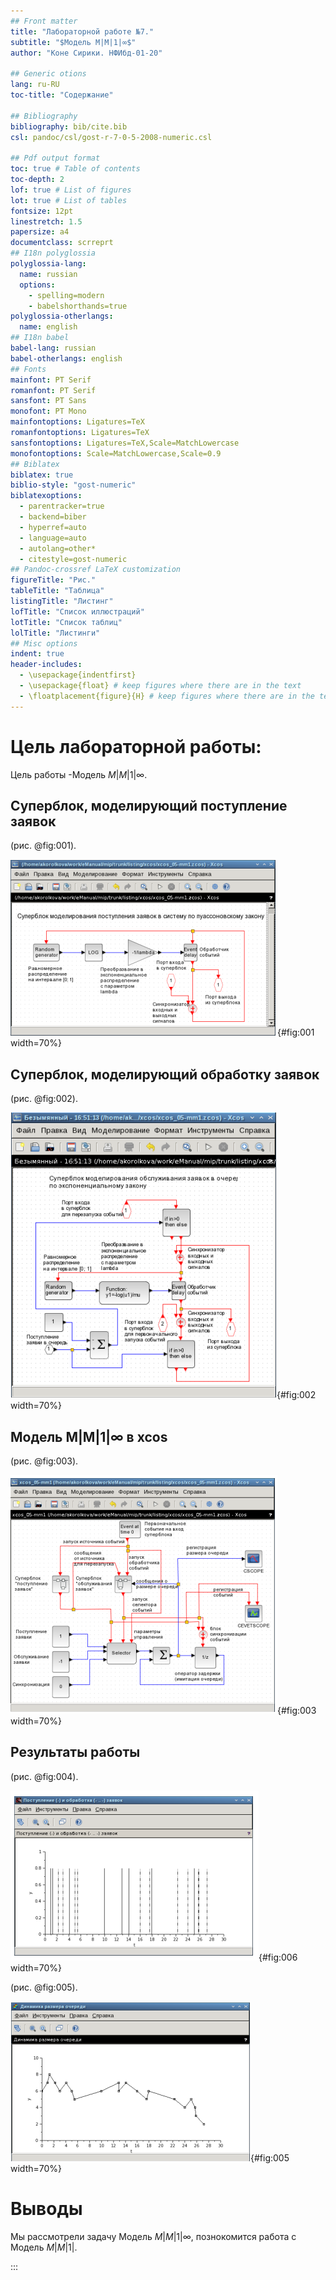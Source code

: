 ```yaml
---
## Front matter
title: "Лабораторной работе №7."
subtitle: "$Модель M|M|1|∞$"
author: "Коне Сирики. НФИбд-01-20"

## Generic otions
lang: ru-RU
toc-title: "Содержание"

## Bibliography
bibliography: bib/cite.bib
csl: pandoc/csl/gost-r-7-0-5-2008-numeric.csl

## Pdf output format
toc: true # Table of contents
toc-depth: 2
lof: true # List of figures
lot: true # List of tables
fontsize: 12pt
linestretch: 1.5
papersize: a4
documentclass: scrreprt
## I18n polyglossia
polyglossia-lang:
  name: russian
  options:
	- spelling=modern
	- babelshorthands=true
polyglossia-otherlangs:
  name: english
## I18n babel
babel-lang: russian
babel-otherlangs: english
## Fonts
mainfont: PT Serif
romanfont: PT Serif
sansfont: PT Sans
monofont: PT Mono
mainfontoptions: Ligatures=TeX
romanfontoptions: Ligatures=TeX
sansfontoptions: Ligatures=TeX,Scale=MatchLowercase
monofontoptions: Scale=MatchLowercase,Scale=0.9
## Biblatex
biblatex: true
biblio-style: "gost-numeric"
biblatexoptions:
  - parentracker=true
  - backend=biber
  - hyperref=auto
  - language=auto
  - autolang=other*
  - citestyle=gost-numeric
## Pandoc-crossref LaTeX customization
figureTitle: "Рис."
tableTitle: "Таблица"
listingTitle: "Листинг"
lofTitle: "Список иллюстраций"
lotTitle: "Список таблиц"
lolTitle: "Листинги"
## Misc options
indent: true
header-includes:
  - \usepackage{indentfirst}
  - \usepackage{float} # keep figures where there are in the text
  - \floatplacement{figure}{H} # keep figures where there are in the text
---
```


# Цель лабораторной работы:

Цель работы -Модель $M|M|1|∞$.

## Суперблок, моделирующий поступление заявок

(рис. @fig:001).

![1](image/1.png){#fig:001 width=70%}

## Суперблок, моделирующий обработку заявок

(рис. @fig:002).

![2](image/2.png){#fig:002 width=70%}

## Модель M|M|1|∞ в xcos

(рис. @fig:003).

![3](image/3.png){#fig:003 width=70%}

## Результаты работы 

(рис. @fig:004).

![4](image/4.png){#fig:006 width=70%}

(рис. @fig:005).

![5](image/5.png){#fig:005 width=70%}

# Выводы

Мы рассмотрели задачу Модель $M|M|1|∞$, познокомится работа с Модель $M|M|1|$.

:::
